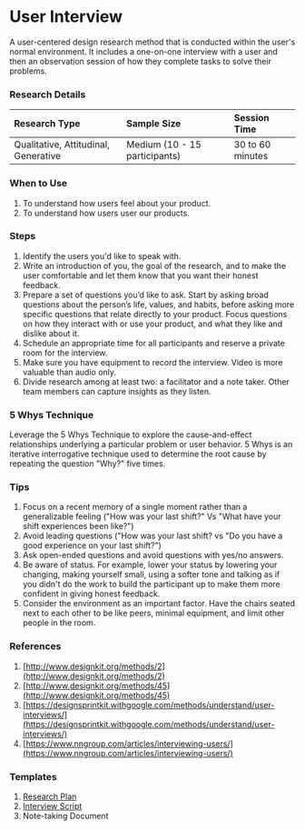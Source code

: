 # User Interview

A user-centered design research method that is conducted within the user's normal environment. It includes a one-on-one interview with a user and then an observation session of how they complete tasks to solve their problems.

### Research Details

| Research Type | Sample Size | Session Time |
| :--- | :--- | :--- |
| Qualitative, Attitudinal, Generative | Medium \(10 - 15 participants\) | 30 to 60 minutes |

### When to Use

1. To understand how users feel about your product.
2. To understand how users user our products.

### Steps

1. Identify the users you'd like to speak with.
2. Write an introduction of you, the goal of the research, and to make the user comfortable and let them know that you want their honest feedback.
3. Prepare a set of questions you’d like to ask. Start by asking broad questions about the person’s life, values, and habits, before asking more specific questions that relate directly to your product. Focus questions on how they interact with or use your product, and what they like and dislike about it.
4. Schedule an appropriate time for all participants and reserve a private room for the interview.
5. Make sure you have equipment to record the interview. Video is more valuable than audio only.
6. Divide research among at least two: a facilitator and a note taker. Other team members can capture insights as they listen.

### 5 Whys Technique

Leverage the 5 Whys Technique to explore the cause-and-effect relationships underlying a particular problem or user behavior. 5 Whys is an iterative interrogative technique used to determine the root cause by repeating the question "Why?" five times.

### Tips

1. Focus on a recent memory of a single moment rather than a generalizable feeling \("How was your last shift?" Vs "What have your shift experiences been like?"\)
2. Avoid leading questions \("How was your last shift? vs "Do you have a good experience on your last shift?"\)
3. Ask open-ended questions and avoid questions with yes/no answers.
4. Be aware of status. For example, lower your status by lowering your changing, making yourself small, using a softer tone and talking as if you didn't do the work to build the participant up to make them more confident in giving honest feedback. 
5. Consider the environment as an important factor. Have the chairs seated next to each other to be like peers, minimal equipment, and limit other people in the room.

### References

1. [http://www.designkit.org/methods/2](http://www.designkit.org/methods/2)
2. [http://www.designkit.org/methods/45](http://www.designkit.org/methods/45)
3. [https://designsprintkit.withgoogle.com/methods/understand/user-interviews/](https://designsprintkit.withgoogle.com/methods/understand/user-interviews/)
4. [https://www.nngroup.com/articles/interviewing-users/](https://www.nngroup.com/articles/interviewing-users/)

### Templates

1. [Research Plan](https://docs.google.com/a/shiftgig.com/document/d/1-vtuu6KvYlv5HtdRzG0BaJvfPDvA5L2Ry5QWq_tETtQ/edit?usp=sharing)
2. [Interview Script](https://docs.google.com/a/shiftgig.com/document/d/1URuew45KhL_83Ooaka4SsIIJN4_FD8kaVnFP8itm7_Y/edit?usp=sharing)
3. Note-taking Document



